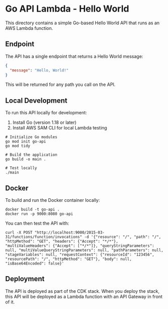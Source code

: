 # Go API Lambda - Hello World

This directory contains a simple Go-based Hello World API that runs as an AWS Lambda function.

## Endpoint

The API has a single endpoint that returns a Hello World message:

```json
{
  "message": "Hello, World!"
}
```

This will be returned for any path you call on the API.

## Local Development

To run this API locally for development:

1. Install Go (version 1.18 or later)
2. Install AWS SAM CLI for local Lambda testing

```
# Initialize Go modules
go mod init go-api
go mod tidy

# Build the application
go build -o main .

# Test locally
./main
```

## Docker

To build and run the Docker container locally:

```
docker build -t go-api .
docker run -p 9000:8080 go-api
```

You can then test the API with:

```
curl -X POST "http://localhost:9000/2015-03-31/functions/function/invocations" -d '{"resource": "/", "path": "/", "httpMethod": "GET", "headers": {"Accept": "*/*"}, "multiValueHeaders": {"Accept": ["*/*"]}, "queryStringParameters": null, "multiValueQueryStringParameters": null, "pathParameters": null, "stageVariables": null, "requestContext": {"resourceId": "123456", "resourcePath": "/", "httpMethod": "GET"}, "body": null, "isBase64Encoded": false}'
```

## Deployment

The API is deployed as part of the CDK stack. When you deploy the stack, this API will be deployed as a Lambda function with an API Gateway in front of it. 